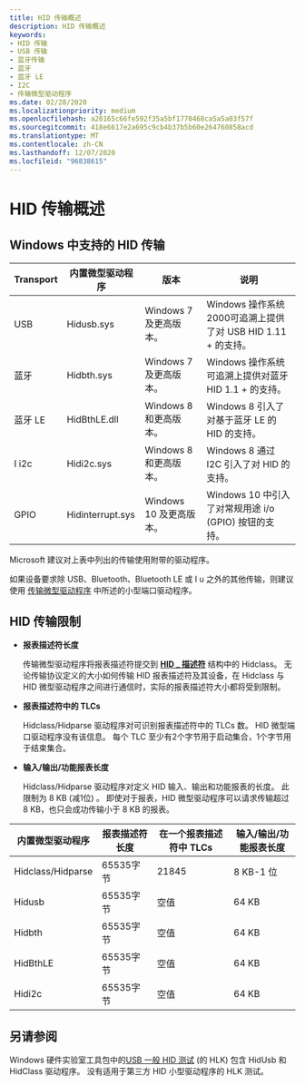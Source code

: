 ```yaml
---
title: HID 传输概述
description: HID 传输概述
keywords:
- HID 传输
- USB 传输
- 蓝牙传输
- 蓝牙
- 蓝牙 LE
- I2C
- 传输微型驱动程序
ms.date: 02/28/2020
ms.localizationpriority: medium
ms.openlocfilehash: a20165c66fe592f35a5bf1770468ca5a5a03f57f
ms.sourcegitcommit: 418e6617e2a695c9cb4b37b5b60e264760858acd
ms.translationtype: MT
ms.contentlocale: zh-CN
ms.lasthandoff: 12/07/2020
ms.locfileid: "96838615"
---
```

# <a name="hid-transport-overview"></a>HID 传输概述

## <a name="hid-transports-supported-in-windows"></a>Windows 中支持的 HID 传输

| Transport    | 内置微型驱动程序 | 版本               |  说明 |
| ------------ | ----------------- | --------------------- | ---------- | 
| USB          | Hidusb.sys        | Windows 7 及更高版本。  | Windows 操作系统2000可追溯上提供了对 USB HID 1.11 + 的支持。       |
| 蓝牙    | Hidbth.sys        | Windows 7 及更高版本。  | Windows 操作系统可追溯上提供对蓝牙 HID 1.1 + 的支持。 |
| 蓝牙 LE | HidBthLE.dll      | Windows 8 和更高版本。  | Windows 8 引入了对基于蓝牙 LE 的 HID 的支持。                                               |
| I i2c          | Hidi2c.sys        | Windows 8 和更高版本。  | Windows 8 通过 I2C 引入了对 HID 的支持。                                                        |
| GPIO         | Hidinterrupt.sys  | Windows 10 及更高版本。 | Windows 10 中引入了对常规用途 i/o (GPIO) 按钮的支持。                         |

Microsoft 建议对上表中列出的传输使用附带的驱动程序。

如果设备要求除 USB、Bluetooth、Bluetooth LE 或 I u 之外的其他传输，则建议使用 [传输微型驱动程序](transport-minidrivers.md) 中所述的小型端口驱动程序。

## <a name="hid-transport-limits"></a>HID 传输限制

- **报表描述符长度**

    传输微型驱动程序将报表描述符提交到 [**HID \_ 描述符**](/windows-hardware/drivers/ddi/hidport/ns-hidport-_hid_descriptor) 结构中的 Hidclass。 无论传输协议定义的大小如何传输 HID 报表描述符及其设备，在 Hidclass 与 HID 微型驱动程序之间进行通信时，实际的报表描述符大小都将受到限制。

- **报表描述符中的 TLCs**

    Hidclass/Hidparse 驱动程序对可识别报表描述符中的 TLCs 数。 HID 微型端口驱动程序没有该信息。 每个 TLC 至少有2个字节用于启动集合，1个字节用于结束集合。

- **输入/输出/功能报表长度**

    Hidclass/Hidparse 驱动程序对定义 HID 输入、输出和功能报表的长度。 此限制为 8 KB (减1位) 。 即使对于报表，HID 微型驱动程序可以请求传输超过 8 KB，也只会成功传输小于 8 KB 的报表。

| 内置微型驱动程序 | 报表描述符长度 | 在一个报表描述符中 TLCs | 输入/输出/功能报表长度 |
| ----------------- | ------------------------ | ----------------------------- | ---------------------------------- |
| Hidclass/Hidparse | 65535字节              | 21845                         | 8 KB-1 位                       |
| Hidusb            | 65535字节              | 空值                           | 64 KB                              |
| Hidbth            | 65535字节              | 空值                           | 64 KB                              |
| HidBthLE          | 65535字节              | 空值                           | 64 KB                              |
| Hidi2c            | 65535字节              | 空值                           | 64 KB                              |

## <a name="see-also"></a>另请参阅

Windows 硬件实验室工具包中的[USB 一般 HID 测试](/windows-hardware/test/hlk/testref/f7949ab5-dd13-4c74-876f-6d54ff85e213) (的 HLK) 包含 HidUsb 和 HidClass 驱动程序。 没有适用于第三方 HID 小型驱动程序的 HLK 测试。
